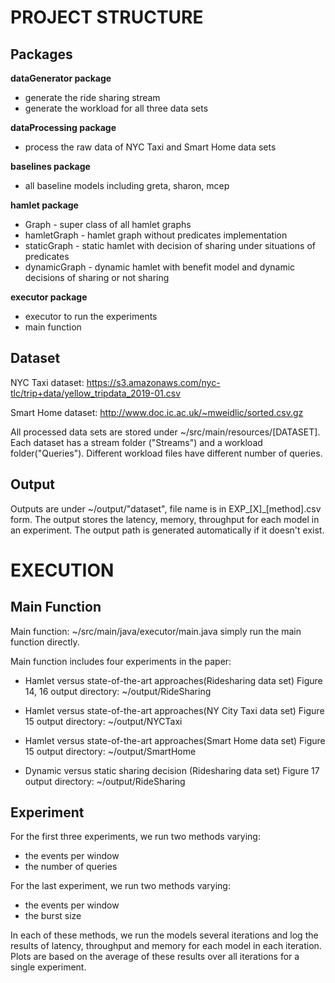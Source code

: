 PROJECT STRUCTURE
====

Packages
----
**dataGenerator package**
* generate the ride sharing stream
* generate the workload for all three data sets

**dataProcessing package**
* process the raw data of NYC Taxi and Smart Home data sets

**baselines package**
* all baseline models including greta, sharon, mcep

**hamlet package**
* Graph - super class of all hamlet graphs
* hamletGraph - hamlet graph without predicates implementation
* staticGraph - static hamlet with decision of sharing under situations of predicates
* dynamicGraph - dynamic hamlet with benefit model and dynamic decisions of sharing or not sharing

**executor package**
* executor to run the experiments
* main function

Dataset
----

 NYC Taxi dataset: https://s3.amazonaws.com/nyc-tlc/trip+data/yellow_tripdata_2019-01.csv
 
 Smart Home dataset: http://www.doc.ic.ac.uk/~mweidlic/sorted.csv.gz

 All processed data sets are stored under ~/src/main/resources/[DATASET].
 Each dataset has a stream folder ("Streams") and a workload folder("Queries").
 Different workload files have different number of queries.

Output
----

 Outputs are under ~/output/"dataset", file name is in EXP_[X]_[method].csv form.
 The output stores the latency, memory, throughput for each model in an experiment.
 The output path is generated automatically if it doesn't exist.


EXECUTION
====

Main Function
----


 Main function: ~/src/main/java/executor/main.java
 simply run the main function directly.

 Main function includes four experiments in the paper:
 * Hamlet versus state-of-the-art approaches(Ridesharing data set)
     Figure 14, 16
     output directory: ~/output/RideSharing

 * Hamlet versus state-of-the-art approaches(NY City Taxi data set)
     Figure 15
     output directory: ~/output/NYCTaxi

 * Hamlet versus state-of-the-art approaches(Smart Home data set)
     Figure 15
     output directory: ~/output/SmartHome

 * Dynamic versus static sharing decision (Ridesharing data set)
     Figure 17
     output directory: ~/output/RideSharing

Experiment
----
    
 For the first three experiments, we run two methods varying:
* the events per window
* the number of queries

 For the last experiment, we run two methods varying:
* the events per window
* the burst size


 In each of these methods, we run the models several iterations and log the results of latency, throughput and memory for each model in each iteration.
 Plots are based on the average of these results over all iterations for a single experiment.

